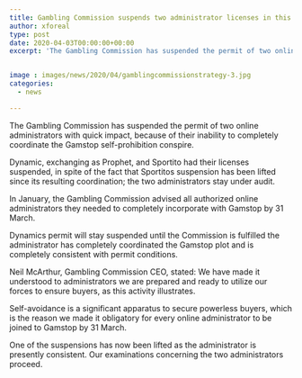 ```yaml
---
title: Gambling Commission suspends two administrator licenses in this manner reestablishing one
author: xforeal 
type: post
date: 2020-04-03T00:00:00+00:00
excerpt: 'The Gambling Commission has suspended the permit of two online administrators with prompt impact, because of their inability to completely incorporate the Gamstop self-prohibition scheme '


image : images/news/2020/04/gamblingcommissionstrategy-3.jpg
categories:
  - news

---
```

The Gambling Commission has suspended the permit of two online administrators with quick impact, because of their inability to completely coordinate the Gamstop self-prohibition conspire. 

Dynamic, exchanging as Prophet, and Sportito had their licenses suspended, in spite of the fact that Sportitos suspension has been lifted since its resulting coordination; the two administrators stay under audit. 

In January, the Gambling Commission advised all authorized online administrators they needed to completely incorporate with Gamstop by 31 March. 

Dynamics permit will stay suspended until the Commission is fulfilled the administrator has completely coordinated the Gamstop plot and is completely consistent with permit conditions. 

Neil McArthur, Gambling Commission CEO, stated: We have made it understood to administrators we are prepared and ready to utilize our forces to ensure buyers, as this activity illustrates. 

Self-avoidance is a significant apparatus to secure powerless buyers, which is the reason we made it obligatory for every online administrator to be joined to Gamstop by 31 March. 

One of the suspensions has now been lifted as the administrator is presently consistent. Our examinations concerning the two administrators proceed.